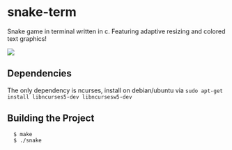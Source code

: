 # snake-term
Snake game in terminal written in c. Featuring adaptive resizing and colored text graphics!

![](/images/Capture.PNG)

## Dependencies
The only dependency is ncurses, install on debian/ubuntu via `sudo apt-get install libncurses5-dev libncursesw5-dev`

## Building the Project
```
  $ make
  $ ./snake
```
